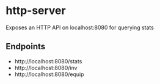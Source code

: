 # http-server
Exposes an HTTP API on localhost:8080 for querying stats

## Endpoints
- http://localhost:8080/stats
- http://localhost:8080/inv
- http://localhost:8080/equip
